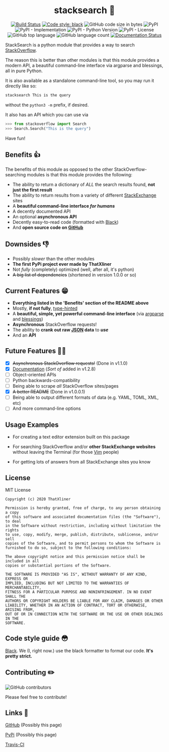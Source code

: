 <h1 align="center">stacksearch 🔎</h1>

<p align="center"><a href="https://travis-ci.com/ThatXliner/stacksearch"><img src="https://travis-ci.com/ThatXliner/stacksearch.svg?branch=Stable" alt="Build Status"></a> <a href="https://github.com/psf/black"><img src="https://img.shields.io/badge/code%20style-black-000000.svg" alt="Code style: black"></a> <img src="https://img.shields.io/github/languages/code-size/ThatXliner/stacksearch" alt="GitHub code size in bytes"> <img src="https://img.shields.io/pypi/v/stacksearch" alt="PyPI"> <img src="https://img.shields.io/pypi/implementation/stacksearch" alt="PyPI - Implementation"> <img src="https://img.shields.io/pypi/pyversions/stacksearch" alt="PyPI - Python Version"> <img src="https://img.shields.io/pypi/l/stacksearch" alt="PyPI - License"> <img src="https://img.shields.io/github/languages/top/ThatXliner/stacksearch" alt="GitHub top language"> <img src="https://img.shields.io/github/languages/count/ThatXliner/stacksearch" alt="GitHub language count"> <a href="https://stacksearch.readthedocs.io/en/latest/?badge=latest"><img src="https://readthedocs.org/projects/stacksearch/badge/?version=latest" alt="Documentation Status"></a></p>


StackSearch is a python module that provides a way to search [StackOverflow](https://stackoverflow.com/).

The reason this is better than other modules is that this module provides a modern API, a beautiful command-line interface via argparse and blessings, all in pure Python.

It is also available as a standalone command-line tool, so you may run it directly like so:

```bash
stacksearch This is the query
```

without the `python3 -m` prefix, if desired.

It also has an API which you can use via

```python
>>> from stackoverflow import Search
>>> Search.Search("This is the query")
```

Have fun!

## Benefits 👍

The benefits of this module as opposed to the other StackOverflow-searching modules is that this module provides the following:

- The ability to return a dictionary of _ALL_ the search results found, **not just the first result**
- The ability to return results from a variety of different [StackExchange](https://stackexchange.com/) sites
- A **beautiful command-line interface _for humans_**
- A decently documented API
- An optional **asynchronous API**
- Decently easy-to-read code (formatted with [Black](https://github.com/psf/black))
- And **open source code on [GitHub](https://github.com/ThatXliner/stacksearch/tree/Stable)**

## Downsides 👎

- Possibly _slower_ than the other modules
- **The first PyPi project ever made by ThatXliner**
- Not _fully_ (completely) optimized (well, after all, it's python)
- ~~A big list of dependencies~~ (shortened in version 1.0.0 or so)

## Current Features 😁

- **Everything listed in the 'Benefits' section of the README above**
- Mostly, **if not fully**, [type-hinted](https://www.python.org/dev/peps/pep-0585/)
- A **beautiful, simple, yet powerful command-line interface** (via [argparse](https://docs.python.org/3/library/argparse.html) and [blessings](https://pypi.org/project/blessings/))
- **Asynchronous** StackOverflow requests!
- The ability to **crank out raw [JSON](https://www.json.org/json-en.html) data** to **_use_**
- And an **API**

## Future Features 🏃‍♂️

- [x] ~~Asynchronous StackOverflow requests!~~ (Done in v1.1.0)
- [x] [Documentation](https://stacksearch.readthedocs.io/en/latest/) (_Sort of_ added in v1.2.8)
- [ ] Object-oriented APIs
- [ ] Python backwards-compatibility
- [ ] Being able to scrape _all_ StackOverflow sites/pages
- [x] ~~A better README~~ (Done in v1.0.0.1)
- [ ] Being able to output different formats of data (e.g. YAML, TOML, XML, etc)
- [ ] And more command-line options

## Usage Examples

- For creating a text editor extension built on this package

- For searching StackOverflow and/or **other StackExchange websites** without leaving the Terminal (for those [Vim](https://www.vim.org/) people)

- For getting lots of answers from all StackExchange sites you know

## License

MIT License

```text
Copyright (c) 2020 ThatXliner

Permission is hereby granted, free of charge, to any person obtaining a copy
of this software and associated documentation files (the "Software"), to deal
in the Software without restriction, including without limitation the rights
to use, copy, modify, merge, publish, distribute, sublicense, and/or sell
copies of the Software, and to permit persons to whom the Software is
furnished to do so, subject to the following conditions:

The above copyright notice and this permission notice shall be included in all
copies or substantial portions of the Software.

THE SOFTWARE IS PROVIDED "AS IS", WITHOUT WARRANTY OF ANY KIND, EXPRESS OR
IMPLIED, INCLUDING BUT NOT LIMITED TO THE WARRANTIES OF MERCHANTABILITY,
FITNESS FOR A PARTICULAR PURPOSE AND NONINFRINGEMENT. IN NO EVENT SHALL THE
AUTHORS OR COPYRIGHT HOLDERS BE LIABLE FOR ANY CLAIM, DAMAGES OR OTHER
LIABILITY, WHETHER IN AN ACTION OF CONTRACT, TORT OR OTHERWISE, ARISING FROM,
OUT OF OR IN CONNECTION WITH THE SOFTWARE OR THE USE OR OTHER DEALINGS IN THE
SOFTWARE.
```

## Code style guide 😳

[Black](https://github.com/psf/black). We (I, right now.) use the black formatter to format our code. **It's pretty strict.**

## Contributing ✏️

![GitHub contributors](https://img.shields.io/github/contributors/ThatXliner/stacksearch)

Please feel free to contribute!

## Links 📎

[GitHub](https://github.com/ThatXliner/stacksearch/tree/Stable) (Possibly this page)

[PyPi](https://pypi.org/project/stacksearch/) (Possibly this page)

[Travis-CI](https://travis-ci.com/github/ThatXliner/stacksearch)
